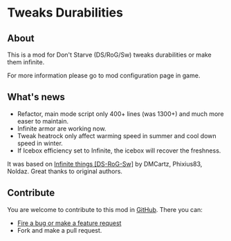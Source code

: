 # Tweaks Durabilities

## About

This is a mod for Don't Starve (DS/RoG/Sw) tweaks durabilities or make them infinite.

For more information please go to mod configuration page in game.


## What's news

* Refactor, main mode script only 400+ lines (was 1300+) and much more easer to maintain.
* Infinite armor are working now.
* Tweak heatrock only affect warming speed in summer and cool down speed in winter.
* If Icebox efficiency set to Infinite, the icebox will recover the freshness.

It was based on [Infinite things [DS-RoG-Sw]](https://steamcommunity.com/sharedfiles/filedetails/?id=605549447) by DMCartz, Phixius83, Noldaz. Great thanks to original authors.

## Contribute

You are welcome to contribute to this mod in [GitHub](https://github.com/xpol/dont-starve-tweak-durabilities). There you can:

* [Fire a bug or make a feature request](https://github.com/xpol/dont-starve-tweak-durabilities/issues)
* Fork and make a pull request.
